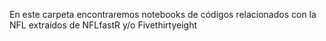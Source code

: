 En este carpeta encontraremos notebooks de códigos relacionados con la NFL extraídos de NFLfastR y/o Fivethirtyeight
